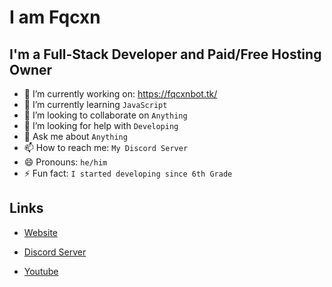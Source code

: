 # I am Fqcxn

## I'm a Full-Stack Developer and Paid/Free Hosting Owner

- 🔭 I’m currently working on: https://fqcxnbot.tk/
- 🌱 I’m currently learning `JavaScript`
- 👯 I’m looking to collaborate on `Anything`
- 🤔 I’m looking for help with `Developing`
- 💬 Ask me about `Anything`
- 📫 How to reach me: `My Discord Server`
- 😄 Pronouns: `he/him`
- ⚡ Fun fact: `I started developing since 6th Grade`

## Links

- [Website](https://fqcxn.tk/)

- [Discord Server](https://discord.gg/3Awjwwe59v)

- [Youtube](https://youtube.com/@Fqcxn/)

</details>
